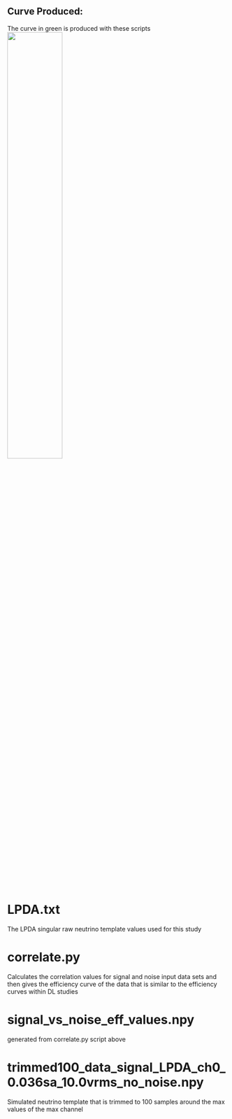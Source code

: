 ## Curve Produced:
The curve in green is produced with these scripts
<img src="https://user-images.githubusercontent.com/38436394/229933257-f2caf86a-197e-48b0-b816-a6d4160d4f84.png" width=50% height=50%>


# LPDA.txt
The LPDA singular raw neutrino template values used for this study

# correlate.py 
Calculates the correlation values for signal and noise input data sets and then gives the efficiency curve of the data that is similar to the efficiency curves within DL studies

# signal_vs_noise_eff_values.npy
generated from correlate.py script above

# trimmed100_data_signal_LPDA_ch0_0.036sa_10.0vrms_no_noise.npy
Simulated neutrino template that is trimmed to 100 samples around the max values of the max channel

